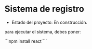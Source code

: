 <h1>Sistema de registro</h1>

- Estado del proyecto: En construcción.

para ejecutar el sistema, debes poner:

```npm install react````
